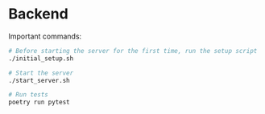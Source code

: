 # Backend

Important commands:

```bash
# Before starting the server for the first time, run the setup script
./initial_setup.sh

# Start the server
./start_server.sh

# Run tests
poetry run pytest
```
